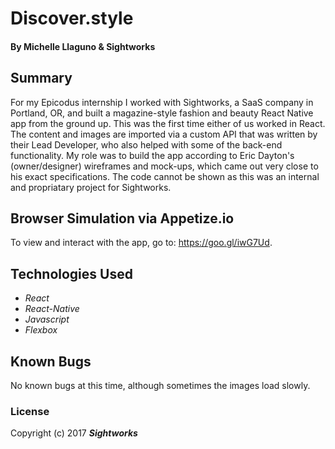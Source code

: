 # Discover.style
#### By **Michelle Llaguno & Sightworks**


## Summary
For my Epicodus internship I worked with Sightworks, a SaaS company in Portland, OR, and built a magazine-style fashion and beauty React Native app from the ground up. This was the first time either of us worked in React. The content and images are imported via a custom API that was written by their Lead Developer, who also helped with some of the back-end functionality. My role was to build the app according to Eric Dayton's (owner/designer) wireframes and mock-ups, which came out very close to his exact specifications. The code cannot be shown as this was an internal and propriatary project for Sightworks.  

## Browser Simulation via Appetize.io
To view and interact with the app, go to: https://goo.gl/iwG7Ud. 

## Technologies Used
* _React_
* _React-Native_
* _Javascript_
* _Flexbox_

## Known Bugs
No known bugs at this time, although sometimes the images load slowly. 

### License
Copyright (c) 2017 **_Sightworks_**
